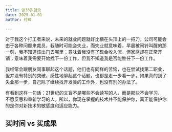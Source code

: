 ```yaml
---
title: 谈35岁就业
date: 2025-01-01
author: 付辉

---
```


对于我这个打工者来说，未来的就业问题就好比横在头顶上的一把刀，公司可能会由于各种问题来裁员，我随时可能会失业，而失业就意味着，早晨被闹铃叫醒的那一刻，我不知道该出门去哪里；意味着我没有了现金收入流，但家庭却在正常开销；意味着我需要开始找下一份工作，但我不知道我是否能胜任下一份工作。

我经常会跟朋友同事聊起这个话题，他们也有同样的苦恼，也在尝试找第二职业，但并没有特别的突破，感性地聊起这个话题，也都是走一步看一步，如果真的到了失业那一步，自己除了继续找开发类的工作外，也没有别的办法了。

有看到这样一句话：21世纪的文盲不是哪些不会读写的人，而是那些不会学习、不愿反思和重新学习的人。所以，你现在掌握的技术并不能保护你，真正能保护你的是你对新技术的敏感度和适应能力。

## 买时间 vs 买成果

